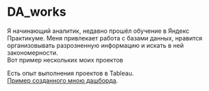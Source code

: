 # DA_works
Я начинающий аналитик, недавно прошёл обучение в Яндекс Практикуме. Меня привлекает работа с базами данных, нравится организовывать разрозненную информацию и искать в ней закономерности.                                
Вот пример нескольких моих проектов             

Есть опыт выполнения проектов в Tableau.       
[Пример созданного мною дашборда](https://public.tableau.com/views/12_17196117077730/Story1?:language=en-US&publish=yes&:sid=&:display_count=n&:origin=viz_share_link).       

